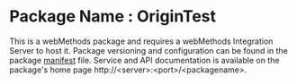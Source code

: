# Package Name : OriginTest
This is a webMethods package and requires a webMethods Integration Server to host it. Package versioning and configuration can be found in the package [manifest](./OriginTest/manifest.v3) file. Service and API documentation is available on the package's home page http://&lt;server&gt;:&lt;port&gt;/&lt;packagename>.